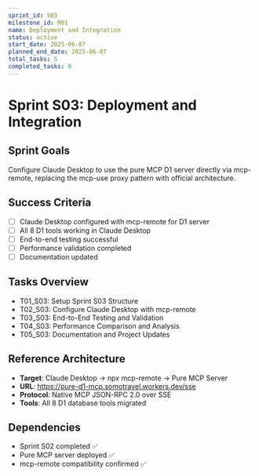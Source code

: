 ```yaml
---
sprint_id: S03
milestone_id: M01
name: Deployment and Integration
status: active
start_date: 2025-06-07
planned_end_date: 2025-06-07
total_tasks: 5
completed_tasks: 0
---
```


# Sprint S03: Deployment and Integration

## Sprint Goals
Configure Claude Desktop to use the pure MCP D1 server directly via mcp-remote, replacing the mcp-use proxy pattern with official architecture.

## Success Criteria
- [ ] Claude Desktop configured with mcp-remote for D1 server
- [ ] All 8 D1 tools working in Claude Desktop
- [ ] End-to-end testing successful
- [ ] Performance validation completed
- [ ] Documentation updated

## Tasks Overview
- T01_S03: Setup Sprint S03 Structure
- T02_S03: Configure Claude Desktop with mcp-remote
- T03_S03: End-to-End Testing and Validation
- T04_S03: Performance Comparison and Analysis
- T05_S03: Documentation and Project Updates

## Reference Architecture
- **Target**: Claude Desktop → npx mcp-remote → Pure MCP Server
- **URL**: https://pure-d1-mcp.somotravel.workers.dev/sse
- **Protocol**: Native MCP JSON-RPC 2.0 over SSE
- **Tools**: All 8 D1 database tools migrated

## Dependencies
- Sprint S02 completed ✅
- Pure MCP server deployed ✅
- mcp-remote compatibility confirmed ✅